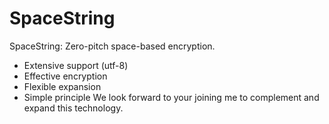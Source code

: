 # SpaceString
SpaceString: Zero-pitch space-based encryption.
- Extensive support (utf-8)
- Effective encryption
- Flexible expansion
- Simple principle
We look forward to your joining me to complement and expand this technology.
